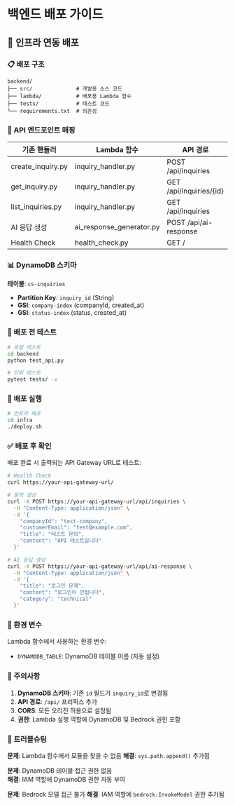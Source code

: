 # 백엔드 배포 가이드

## 🚀 인프라 연동 배포

### 📋 배포 구조
```
backend/
├── src/              # 개발용 소스 코드
├── lambda/           # 배포용 Lambda 함수
├── tests/            # 테스트 코드
└── requirements.txt  # 의존성
```

### 🔗 API 엔드포인트 매핑

| 기존 핸들러 | Lambda 함수 | API 경로 |
|------------|-------------|----------|
| create_inquiry.py | inquiry_handler.py | POST /api/inquiries |
| get_inquiry.py | inquiry_handler.py | GET /api/inquiries/{id} |
| list_inquiries.py | inquiry_handler.py | GET /api/inquiries |
| AI 응답 생성 | ai_response_generator.py | POST /api/ai-response |
| Health Check | health_check.py | GET / |

### 📊 DynamoDB 스키마

**테이블**: `cs-inquiries`
- **Partition Key**: `inquiry_id` (String)
- **GSI**: `company-index` (companyId, created_at)
- **GSI**: `status-index` (status, created_at)

### 🧪 배포 전 테스트

```bash
# 로컬 테스트
cd backend
python test_api.py

# 단위 테스트
pytest tests/ -v
```

### 🚀 배포 실행

```bash
# 인프라 배포
cd infra
./deploy.sh
```

### ✅ 배포 후 확인

배포 완료 시 출력되는 API Gateway URL로 테스트:

```bash
# Health Check
curl https://your-api-gateway-url/

# 문의 생성
curl -X POST https://your-api-gateway-url/api/inquiries \
  -H "Content-Type: application/json" \
  -d '{
    "companyId": "test-company",
    "customerEmail": "test@example.com",
    "title": "테스트 문의",
    "content": "API 테스트입니다"
  }'

# AI 응답 생성
curl -X POST https://your-api-gateway-url/api/ai-response \
  -H "Content-Type: application/json" \
  -d '{
    "title": "로그인 문제",
    "content": "로그인이 안됩니다",
    "category": "technical"
  }'
```

### 🔧 환경 변수

Lambda 함수에서 사용하는 환경 변수:
- `DYNAMODB_TABLE`: DynamoDB 테이블 이름 (자동 설정)

### 📝 주의사항

1. **DynamoDB 스키마**: 기존 `id` 필드가 `inquiry_id`로 변경됨
2. **API 경로**: `/api/` 프리픽스 추가
3. **CORS**: 모든 오리진 허용으로 설정됨
4. **권한**: Lambda 실행 역할에 DynamoDB 및 Bedrock 권한 포함

### 🐛 트러블슈팅

**문제**: Lambda 함수에서 모듈을 찾을 수 없음
**해결**: `sys.path.append()` 추가됨

**문제**: DynamoDB 테이블 접근 권한 없음  
**해결**: IAM 역할에 DynamoDB 권한 자동 부여

**문제**: Bedrock 모델 접근 불가
**해결**: IAM 역할에 `bedrock:InvokeModel` 권한 추가됨